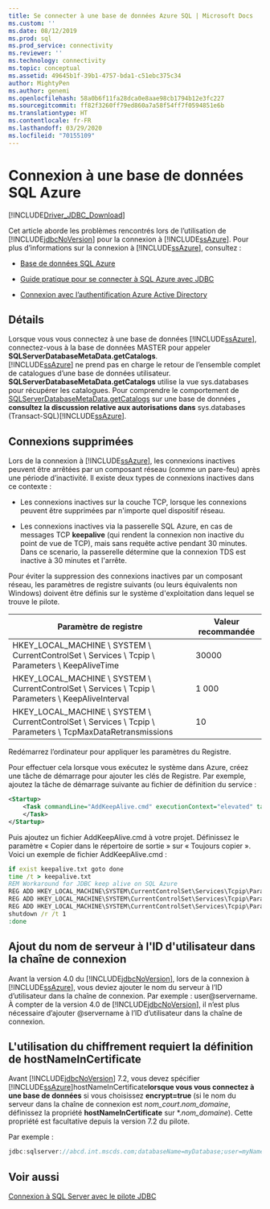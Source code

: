 ```yaml
---
title: Se connecter à une base de données Azure SQL | Microsoft Docs
ms.custom: ''
ms.date: 08/12/2019
ms.prod: sql
ms.prod_service: connectivity
ms.reviewer: ''
ms.technology: connectivity
ms.topic: conceptual
ms.assetid: 49645b1f-39b1-4757-bda1-c51ebc375c34
author: MightyPen
ms.author: genemi
ms.openlocfilehash: 58a0b6f11fa28dca0e8aae98cb1794b12e3fc227
ms.sourcegitcommit: ff82f3260ff79ed860a7a58f54ff7f0594851e6b
ms.translationtype: HT
ms.contentlocale: fr-FR
ms.lasthandoff: 03/29/2020
ms.locfileid: "70155109"
---
```

# <a name="connecting-to-an-azure-sql-database"></a>Connexion à une base de données SQL Azure

[!INCLUDE[Driver_JDBC_Download](../../includes/driver_jdbc_download.md)]

Cet article aborde les problèmes rencontrés lors de l’utilisation de [!INCLUDE[jdbcNoVersion](../../includes/jdbcnoversion_md.md)] pour la connexion à [!INCLUDE[ssAzure](../../includes/ssazure_md.md)]. Pour plus d’informations sur la connexion à [!INCLUDE[ssAzure](../../includes/ssazure_md.md)], consultez :  
  
- [Base de données SQL Azure](https://docs.microsoft.com/azure/sql-database/sql-database-technical-overview)  
  
- [Guide pratique pour se connecter à SQL Azure avec JDBC](https://docs.microsoft.com/azure/sql-database/sql-database-connect-query-java)  

- [Connexion avec l’authentification Azure Active Directory](../../connect/jdbc/connecting-using-azure-active-directory-authentication.md)  
  
## <a name="details"></a>Détails

Lorsque vous vous connectez à une base de données [!INCLUDE[ssAzure](../../includes/ssazure_md.md)], connectez-vous à la base de données MASTER pour appeler **SQLServerDatabaseMetaData.getCatalogs**.  
[!INCLUDE[ssAzure](../../includes/ssazure_md.md)] ne prend pas en charge le retour de l’ensemble complet de catalogues d’une base de données utilisateur. **SQLServerDatabaseMetaData.getCatalogs** utilise la vue sys.databases pour récupérer les catalogues. Pour comprendre le comportement de [SQLServerDatabaseMetaData.getCatalogs](../../relational-databases/system-catalog-views/sys-databases-transact-sql.md) sur une base de données **, consultez la discussion relative aux autorisations dans** sys.databases (Transact-SQL)[!INCLUDE[ssAzure](../../includes/ssazure_md.md)].  
  
## <a name="connections-dropped"></a>Connexions supprimées

Lors de la connexion à [!INCLUDE[ssAzure](../../includes/ssazure_md.md)], les connexions inactives peuvent être arrêtées par un composant réseau (comme un pare-feu) après une période d’inactivité. Il existe deux types de connexions inactives dans ce contexte :  

- Les connexions inactives sur la couche TCP, lorsque les connexions peuvent être supprimées par n'importe quel dispositif réseau.  

- Les connexions inactives via la passerelle SQL Azure, en cas de messages TCP **keepalive** (qui rendent la connexion non inactive du point de vue de TCP), mais sans requête active pendant 30 minutes. Dans ce scenario, la passerelle détermine que la connexion TDS est inactive à 30 minutes et l'arrête.  
  
Pour éviter la suppression des connexions inactives par un composant réseau, les paramètres de registre suivants (ou leurs équivalents non Windows) doivent être définis sur le système d'exploitation dans lequel se trouve le pilote.  
  
|Paramètre de registre|Valeur recommandée|  
|----------------------|-----------------------|  
|HKEY_LOCAL_MACHINE \ SYSTEM \ CurrentControlSet \ Services \ Tcpip \ Parameters \ KeepAliveTime|30000|  
|HKEY_LOCAL_MACHINE \ SYSTEM \ CurrentControlSet \ Services \ Tcpip \ Parameters \ KeepAliveInterval|1 000|  
|HKEY_LOCAL_MACHINE \ SYSTEM \ CurrentControlSet \ Services \ Tcpip \ Parameters \ TcpMaxDataRetransmissions|10|  
  
Redémarrez l’ordinateur pour appliquer les paramètres du Registre.  

Pour effectuer cela lorsque vous exécutez le système dans Azure, créez une tâche de démarrage pour ajouter les clés de Registre.  Par exemple, ajoutez la tâche de démarrage suivante au fichier de définition du service :  

```xml
<Startup>  
    <Task commandLine="AddKeepAlive.cmd" executionContext="elevated" taskType="simple">  
    </Task>  
</Startup>  
```

Puis ajoutez un fichier AddKeepAlive.cmd à votre projet. Définissez le paramètre « Copier dans le répertoire de sortie » sur « Toujours copier ». Voici un exemple de fichier AddKeepAlive.cmd :  

```bat
if exist keepalive.txt goto done  
time /t > keepalive.txt  
REM Workaround for JDBC keep alive on SQL Azure  
REG ADD HKEY_LOCAL_MACHINE\SYSTEM\CurrentControlSet\Services\Tcpip\Parameters /v KeepAliveTime /t REG_DWORD /d 30000 >> keepalive.txt  
REG ADD HKEY_LOCAL_MACHINE\SYSTEM\CurrentControlSet\Services\Tcpip\Parameters /v KeepAliveInterval /t REG_DWORD /d 1000 >> keepalive.txt  
REG ADD HKEY_LOCAL_MACHINE\SYSTEM\CurrentControlSet\Services\Tcpip\Parameters /v TcpMaxDataRetransmissions /t REG_DWORD /d 10 >> keepalive.txt  
shutdown /r /t 1  
:done  
```

## <a name="appending-the-server-name-to-the-userid-in-the-connection-string"></a>Ajout du nom de serveur à l'ID d'utilisateur dans la chaîne de connexion  

Avant la version 4.0 du [!INCLUDE[jdbcNoVersion](../../includes/jdbcnoversion_md.md)], lors de la connexion à [!INCLUDE[ssAzure](../../includes/ssazure_md.md)], vous deviez ajouter le nom du serveur à l’ID d’utilisateur dans la chaîne de connexion. Par exemple : user@servername. À compter de la version 4.0 de [!INCLUDE[jdbcNoVersion](../../includes/jdbcnoversion_md.md)], il n’est plus nécessaire d’ajouter @servername à l’ID d’utilisateur dans la chaîne de connexion.  

## <a name="using-encryption-requires-setting-hostnameincertificate"></a>L'utilisation du chiffrement requiert la définition de hostNameInCertificate

Avant [!INCLUDE[jdbcNoVersion](../../includes/jdbcnoversion_md.md)] 7.2, vous devez spécifier [!INCLUDE[ssAzure](../../includes/ssazure_md.md)]hostNameInCertificate**lorsque vous vous connectez à une base de données** si vous choisissez **encrypt=true** (si le nom du serveur dans la chaîne de connexion est *nom_court*.*nom_domaine*, définissez la propriété **hostNameInCertificate** sur \*.*nom_domaine*). Cette propriété est facultative depuis la version 7.2 du pilote.

Par exemple :

```java
jdbc:sqlserver://abcd.int.mscds.com;databaseName=myDatabase;user=myName;password=myPassword;encrypt=true;hostNameInCertificate=*.int.mscds.com;
```

## <a name="see-also"></a>Voir aussi

[Connexion à SQL Server avec le pilote JDBC](../../connect/jdbc/connecting-to-sql-server-with-the-jdbc-driver.md)  
